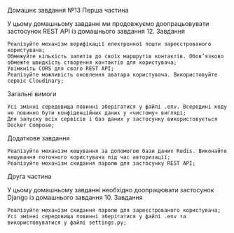 Домашнє завдання №13
Перша частина

У цьому домашньому завданні ми продовжуємо доопрацьовувати застосунок REST API із домашнього завдання 12.
Завдання

    Реалізуйте механізм верифікації електронної пошти зареєстрованого користувача;
    Обмежуйте кількість запитів до своїх маршрутів контактів. Обов’язково обмежте швидкість створення контактів для користувача;
    Увімкніть CORS для свого REST API;
    Реалізуйте можливість оновлення аватара користувача. Використовуйте сервіс Cloudinary;

Загальні вимоги

    Усі змінні середовища повинні зберігатися у файлі .env. Всередині коду не повинно бути конфіденційних даних у «чистому» вигляді;
    Для запуску всіх сервісів і баз даних у застосунку використовується Docker Compose;

Додаткове завдання

    Реалізуйте механізм кешування за допомогою бази даних Redis. Виконайте кешування поточного користувача під час авторизації;
    Реалізуйте механізм скидання паролю для застосунку REST API;

Друга частина

У цьому домашньому завданні необхідно доопрацювати застосунок Django із домашнього завдання 10.
Завдання

    Реалізуйте механізм скидання паролю для зареєстрованого користувача;
    Усі змінні середовища повинні зберігатися у файлі .env та використовуватися у файлі settings.py;